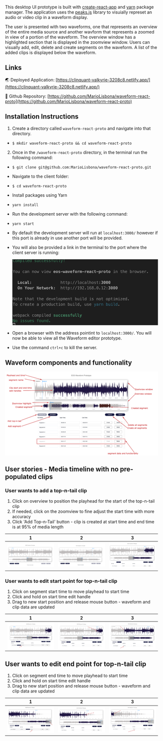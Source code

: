 This desktop UI prototype is built with [create-react-app](https://github.com/facebook/create-react-app) and [yarn](https://yarnpkg.com/) package manager. The application uses the [peaks.js](https://github.com/bbc/peaks.js) library to visuially represet an audio or video clip in a waveform display.

The user is presented with two waveforms, one that represents an overview of the entire media source and another wavform that represents a zoomed in view of a portion of the waveform. The overview window has a highlighted section that is displayed in the zoomview window. Users can visually add, edit, delete and create segments on the waveform. A list of the added clips is displayed below the waveform.

## Links

🌏 Deployed Application: [https://clinquant-valkyrie-3208c8.netlify.app/](https://clinquant-valkyrie-3208c8.netlify.app/)

💾 Github Repository: [https://github.com/MarioLisbona/waveform-react-proto](https://github.com/MarioLisbona/waveform-react-proto)

## Installation Instructions

1. Create a directory called `waveform-react-proto` and navigate into that directory.

- `$ mkdir waveform-react-proto && cd waveform-react-proto`

2. Once in the `/waveform-react-proto` directory, in the terminal run the following command:

- `$ git clone git@github.com:MarioLisbona/waveform-react-proto.git`

- Navigate to the client folder:

- `$ cd waveform-react-proto`
- Install packages using Yarn

- `yarn install`

- Run the development server with the following command:

- `yarn start`

- By default the development server will run at `localhost:3000/` however if this port is already in use another port will be provided.

- You will also be provided a link in the terminal to the port where the client server is running:

  ![server port](docs/waveform-react-proto-dev-server.png)

- Open a browser with the address pointint to `localhost:3000/`. You will now be able to view all the Waveform editor prototype.

- Use the command `ctrl+c` to kill the server.

## Waveform components and functionality

![components and functionality](docs/waveform-components-functionality.png)

## User stories - Media timeline with no pre-populated clips

### User wants to add a top-n-tail clip

1. Click on overview to position the playhead for the start of the top-n-tail clip
2. If needed, click on the zoomview to fine adjust the start time with more accuracy
3. Click 'Add Top-n-Tail' button - clip is created at start time and end time is at 95% of media length

|                1                 |                2                 |                3                 |
| :------------------------------: | :------------------------------: | :------------------------------: |
| ![1](docs/user-add-tt-1.png "1") | ![2](docs/user-add-tt-2.png "2") | ![3](docs/user-add-tt-3.png "3") |

### User wants to edit start point for top-n-tail clip

1. Click on segment start time to move playhead to start time
2. Click and hold on start time edit handle
3. Drag to new start position and release mouse button - waveform and clip data are updated

|                 1                 |                 2                 |                 3                 |
| :-------------------------------: | :-------------------------------: | :-------------------------------: |
| ![1](docs/user-edit-sp-1.png "1") | ![2](docs/user-edit-sp-2.png "2") | ![3](docs/user-edit-sp-3.png "3") |

## User wants to edit end point for top-n-tail clip

1. Click on segment end time to move playhead to start time
2. Click and hold on start time edit handle
3. Drag to new start position and release mouse button - waveform and clip data are updated

|                 1                 |                 2                 |                 3                 |
| :-------------------------------: | :-------------------------------: | :-------------------------------: |
| ![1](docs/user-edit-ep-1.png "1") | ![2](docs/user-edit-ep-2.png "2") | ![3](docs/user-edit-ep-3.png "3") |

